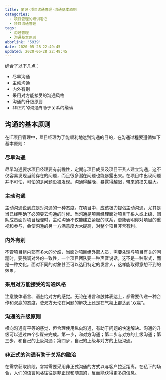 ```yaml
---
title: 笔记-项目沟通管理-沟通基本原则
categories:
  - 项目管理的培训笔记
  - 项目沟通管理
tags:
  - 沟通管理
  - 沟通基本原则
abbrlink: '5939'
date: 2020-05-28 22:49:45
updated: 2020-05-28 22:49:45
---
```


综合了以下几点：

- 尽早沟通
- 主动沟通
- 内外有别
- 采用对方能接受的沟通风格
- 沟通的升级原则
- 非正式的沟通有助于关系的融洽

<!-- more -->

## 沟通的基本原则

在IT项目管理中，项目经理为了能顺利地达到沟通的目的，在沟通过程要遵循如下基本原则： 

### 尽早沟通

尽早沟通要求项目经理要有前瞻性，定期与项目成员及项目干系人建立沟通，这不仅容易发现当前存在的问题，而且很多潜在问题也能暴露出来。在项目中出现问题并不可怕，可怕的是问题没被发现。沟通得越晚，暴露得越迟，带来的损失越大。

### 主动沟通

主动沟通说到底是对沟通的一种态度。在项目中，应该极力提倡主动沟通，尤其是当已经明确了必须要去沟通的时候。当沟通是项目经理面对项目干系人或上级、团队成员面对项目经理时，主动沟通不仅能建立紧密的联系，更能表明你对项目的重视和参与，会使沟通的另一方满意度大大提高，对整个项目非常有利。

### 内外有别

不管项目组内部有多大的分歧，当面对项目组外部人员，需要处理与项目有关的问题时，要强调对外的一致性，一个项目团队要一种声音说话，这不是一种形式，而是一种文化。面对不同的对象甚至可以选用特定的发言人，这样能取得意想不到的效果。

### 采用对方能接受的沟通风格

注意肢体语言、语态给对方的感觉。无论在语言和肢体表达上，都需要传递一种合作和双赢的态度，使双方无论在问题的解决上还是在气氛上都达到“双赢”。

### 沟通的升级原则

横向沟通有平等的感觉，但合理使用纵向沟通，有助于问题的快速解决。沟通的升级可以通过四个步骤来完成。第一步，和对方沟通；第二步与对方的上级沟通；第三步，和自己的上级沟通；第四步，自己的上级与对方的上级沟通。 

### 非正式的沟通有助于关系的融洽

在需求获取阶段，常常需要采用非正式沟通的方式以与客户拉近距离。在私下的场合，人们的语言风格往往是非正规和随意的，反而能获得更多的信息。
